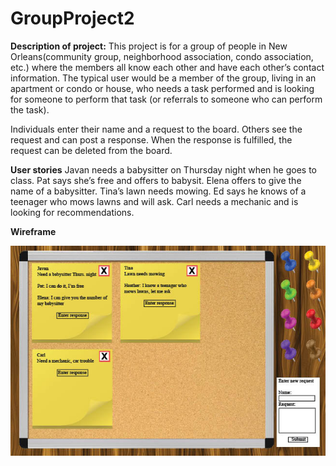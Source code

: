 # GroupProject2


**Description of project:**
This project is for a group of people in New Orleans(community group, neighborhood association, condo association, etc.) where the members all know each other and have each other’s contact information. The typical user would be a member of the group, living in an apartment or condo or house, who needs a task performed and is looking for someone to perform that task (or referrals to someone who can perform the task).

Individuals enter their name and a request to the board. Others see the request and can post a response. When the response is fulfilled, the request can be deleted from the board.

**User stories**
Javan needs a babysitter on Thursday night when he goes to class. 
Pat says she’s free and offers to babysit. 
Elena offers to give the name of a babysitter.
Tina’s lawn needs mowing. 
Ed says he knows of a teenager who mows lawns and will ask.
Carl needs a mechanic and is looking for recommendations.

**Wireframe**

![alt text](https://github.com/Rikkihon/GroupProject2/blob/master/project2-wireframe.jpg "Sticky Note Board")
